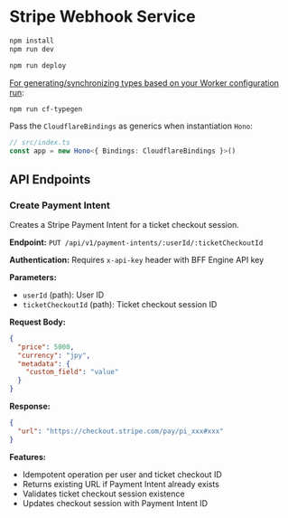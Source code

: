 # Stripe Webhook Service

```txt
npm install
npm run dev
```

```txt
npm run deploy
```

[For generating/synchronizing types based on your Worker configuration run](https://developers.cloudflare.com/workers/wrangler/commands/#types):

```txt
npm run cf-typegen
```

Pass the `CloudflareBindings` as generics when instantiation `Hono`:

```ts
// src/index.ts
const app = new Hono<{ Bindings: CloudflareBindings }>()
```

## API Endpoints

### Create Payment Intent

Creates a Stripe Payment Intent for a ticket checkout session.

**Endpoint:** `PUT /api/v1/payment-intents/:userId/:ticketCheckoutId`

**Authentication:** Requires `x-api-key` header with BFF Engine API key

**Parameters:**
- `userId` (path): User ID
- `ticketCheckoutId` (path): Ticket checkout session ID

**Request Body:**
```json
{
  "price": 5000,
  "currency": "jpy",
  "metadata": {
    "custom_field": "value"
  }
}
```

**Response:**
```json
{
  "url": "https://checkout.stripe.com/pay/pi_xxx#xxx"
}
```

**Features:**
- Idempotent operation per user and ticket checkout ID
- Returns existing URL if Payment Intent already exists
- Validates ticket checkout session existence
- Updates checkout session with Payment Intent ID
